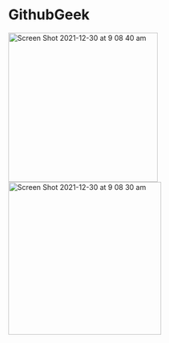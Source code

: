 # GithubGeek
<img width="298" alt="Screen Shot 2021-12-30 at 9 08 40 am" src="https://user-images.githubusercontent.com/9104860/147719986-ddac22f1-cd00-45b9-ab76-73ab22e54cd0.png">
<img width="305" alt="Screen Shot 2021-12-30 at 9 08 30 am" src="https://user-images.githubusercontent.com/9104860/147719988-f294ec97-e268-4caa-854d-2cb43de5d6f1.png">
